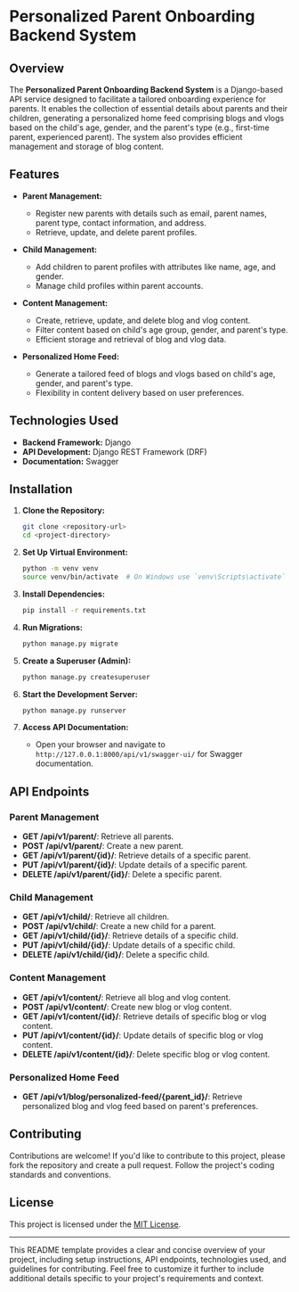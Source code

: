 # Personalized Parent Onboarding Backend System

## Overview

The **Personalized Parent Onboarding Backend System** is a Django-based API service designed to facilitate a tailored onboarding experience for parents. It enables the collection of essential details about parents and their children, generating a personalized home feed comprising blogs and vlogs based on the child's age, gender, and the parent's type (e.g., first-time parent, experienced parent). The system also provides efficient management and storage of blog content.

## Features

- **Parent Management:**
  - Register new parents with details such as email, parent names, parent type, contact information, and address.
  - Retrieve, update, and delete parent profiles.

- **Child Management:**
  - Add children to parent profiles with attributes like name, age, and gender.
  - Manage child profiles within parent accounts.

- **Content Management:**
  - Create, retrieve, update, and delete blog and vlog content.
  - Filter content based on child's age group, gender, and parent's type.
  - Efficient storage and retrieval of blog and vlog data.

- **Personalized Home Feed:**
  - Generate a tailored feed of blogs and vlogs based on child's age, gender, and parent's type.
  - Flexibility in content delivery based on user preferences.

## Technologies Used

- **Backend Framework:** Django
- **API Development:** Django REST Framework (DRF)
- **Documentation:** Swagger

## Installation

1. **Clone the Repository:**
   ```bash
   git clone <repository-url>
   cd <project-directory>
   ```

2. **Set Up Virtual Environment:**
   ```bash
   python -m venv venv
   source venv/bin/activate  # On Windows use `venv\Scripts\activate`
   ```

3. **Install Dependencies:**
   ```bash
   pip install -r requirements.txt
   ```

4. **Run Migrations:**
   ```bash
   python manage.py migrate
   ```

5. **Create a Superuser (Admin):**
   ```bash
   python manage.py createsuperuser
   ```

6. **Start the Development Server:**
   ```bash
   python manage.py runserver
   ```

7. **Access API Documentation:**
   - Open your browser and navigate to `http://127.0.0.1:8000/api/v1/swagger-ui/` for Swagger documentation.

## API Endpoints

### Parent Management

- **GET /api/v1/parent/**: Retrieve all parents.
- **POST /api/v1/parent/**: Create a new parent.
- **GET /api/v1/parent/{id}/**: Retrieve details of a specific parent.
- **PUT /api/v1/parent/{id}/**: Update details of a specific parent.
- **DELETE /api/v1/parent/{id}/**: Delete a specific parent.

### Child Management

- **GET /api/v1/child/**: Retrieve all children.
- **POST /api/v1/child/**: Create a new child for a parent.
- **GET /api/v1/child/{id}/**: Retrieve details of a specific child.
- **PUT /api/v1/child/{id}/**: Update details of a specific child.
- **DELETE /api/v1/child/{id}/**: Delete a specific child.

### Content Management

- **GET /api/v1/content/**: Retrieve all blog and vlog content.
- **POST /api/v1/content/**: Create new blog or vlog content.
- **GET /api/v1/content/{id}/**: Retrieve details of specific blog or vlog content.
- **PUT /api/v1/content/{id}/**: Update details of specific blog or vlog content.
- **DELETE /api/v1/content/{id}/**: Delete specific blog or vlog content.

### Personalized Home Feed

- **GET /api/v1/blog/personalized-feed/{parent_id}/**: Retrieve personalized blog and vlog feed based on parent's preferences.

## Contributing

Contributions are welcome! If you'd like to contribute to this project, please fork the repository and create a pull request. Follow the project's coding standards and conventions.

## License

This project is licensed under the [MIT License](LICENSE).

---

This README template provides a clear and concise overview of your project, including setup instructions, API endpoints, technologies used, and guidelines for contributing. Feel free to customize it further to include additional details specific to your project's requirements and context.
